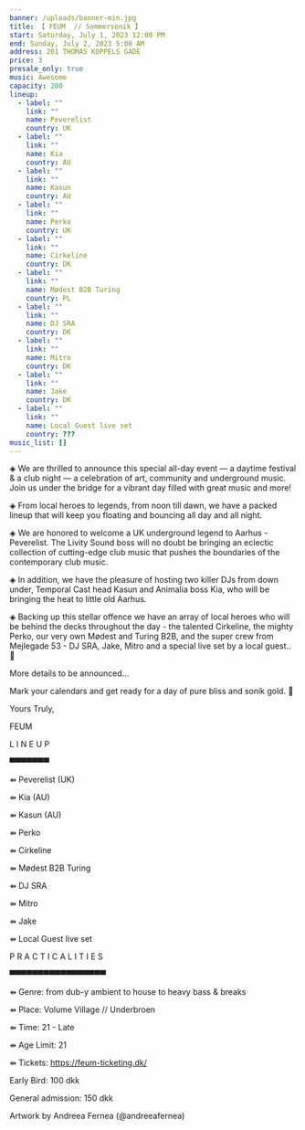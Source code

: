 ```yaml
---
banner: /uploads/banner-min.jpg
title: 【 FEUM  // Sommersonik 】
start: Saturday, July 1, 2023 12:00 PM
end: Sunday, July 2, 2023 5:00 AM
address: 201 THOMAS KOPPELS GADE
price: 3
presale_only: true
music: Awesome
capacity: 200
lineup:
  - label: ""
    link: ""
    name: Peverelist
    country: UK
  - label: ""
    link: ""
    name: Kia
    country: AU
  - label: ""
    link: ""
    name: Kasun
    country: AU
  - label: ""
    link: ""
    name: Perko
    country: UK
  - label: ""
    link: ""
    name: Cirkeline
    country: DK
  - label: ""
    link: ""
    name: Mødest B2B Turing
    country: PL
  - label: ""
    link: ""
    name: DJ SRA
    country: DK
  - label: ""
    link: ""
    name: Mitro
    country: DK
  - label: ""
    link: ""
    name: Jake
    country: DK
  - label: ""
    link: ""
    name: Local Guest live set
    country: ???
music_list: []
---
```

◈ We are thrilled to announce this special all-day event — a daytime festival & a club night — a celebration of art, community and underground music. Join us under the bridge for a vibrant day filled with great music and more!

◈ From local heroes to legends, from noon till dawn, we have a packed lineup that will keep you floating and bouncing all day and all night.

◈ We are honored to welcome a UK underground legend to Aarhus - Peverelist. The Livity Sound boss will no doubt be bringing an eclectic collection of cutting-edge club music that pushes the boundaries of the contemporary club music.

◈ In addition, we have the pleasure of hosting two killer DJs from down under, Temporal Cast head Kasun and Animalia boss Kia, who will be bringing the heat to little old Aarhus.

◈ Backing up this stellar offence we have an array of local heroes who will be behind the decks throughout the day - the talented Cirkeline, the mighty Perko, our very own Mødest and Turing B2B, and the super crew from Mejlegade 53 - DJ SRA, Jake, Mitro and a special live set by a local guest.. 👀

More details to be announced…

Mark your calendars and get ready for a day of pure bliss and sonik gold. 👾

Yours Truly,

FEUM

L I N E U P

▀▀▀▀▀▀▀

⇻ Peverelist (UK)

⇻ Kia (AU)

⇻ Kasun (AU)

⇻ Perko

⇻ Cirkeline

⇻ Mødest B2B Turing

⇻ DJ SRA

⇻ Mitro

⇻ Jake

⇻ Local Guest live set

P R A C T I C A L I T I E S

▀▀▀▀▀▀▀▀▀▀▀▀▀▀▀▀▀

⇻ Genre: from dub-y ambient to house to heavy bass & breaks

⇻ Place: Volume Village // Underbroen

⇻ Time: 21 - Late

⇻ Age Limit: 21

⇻ Tickets: <https://feum-ticketing.dk/>

Early Bird: 100 dkk

General admission: 150 dkk

Artwork by Andreea Fernea (@andreeafernea)

<!--EndFragment-->